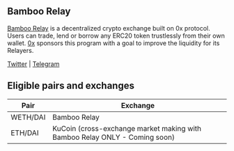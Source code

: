 ## Bamboo Relay
[Bamboo Relay](https://bamboorelay.com/) is a decentralized crypto exchange built on 0x protocol. Users can trade, lend or borrow any ERC20 token trustlessly from their own wallet. [0x](https://0x.org/) sponsors this program with a goal to improve the liquidity for its Relayers.  

[Twitter](https://twitter.com/BambooRelay) | [Telegram](https://t.me/bamboorelay)

## Eligible pairs and exchanges
Pair | Exchange 
---|--- 
 WETH/DAI | Bamboo Relay
 ETH/DAI | KuCoin (cross-exchange market making with Bamboo Relay ONLY - Coming soon)

